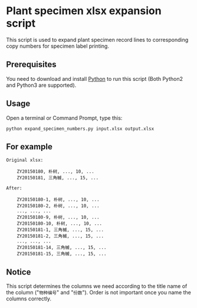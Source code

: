 Plant specimen xlsx expansion script
====================================

This script is used to expand plant specimen record lines to corresponding copy numbers for specimen label printing.

Prerequisites
-------------

You need to download and install [Python](https://www.python.org/downloads/) to run this script (Both Python2 and Python3 are supported).

Usage
-----

Open a terminal or Command Prompt, type this:

    python expand_specimen_numbers.py input.xlsx output.xlsx

For example
-----------

    Original xlsx:

        ZY20150180, 朴树, ..., 10, ...
        ZY20150181, 三角槭, ..., 15, ...

    After:

        ZY20150180-1, 朴树, ..., 10, ...
        ZY20150180-2, 朴树, ..., 10, ...
        ..., ..., ...
        ZY20150180-9, 朴树, ..., 10, ...
        ZY20150180-10, 朴树, ..., 10, ...
        ZY20150181-1, 三角槭, ..., 15, ...
        ZY20150181-2, 三角槭, ..., 15, ...
        ..., ..., ...
        ZY20150181-14, 三角槭, ..., 15, ...
        ZY20150181-15, 三角槭, ..., 15, ...

Notice
------

This script determines the columns we need according to the title name of the column ("`物种编号`" and "`份数`"). Order is not important once you name the columns correctly.
